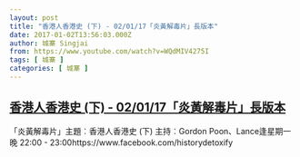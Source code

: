 ```yaml
---
layout: post
title: "香港人香港史 (下) - 02/01/17「炎黃解毒片」長版本"
date: 2017-01-02T13:56:03.000Z
author: 城寨 Singjai
from: https://www.youtube.com/watch?v=WQdMIV4275I
tags: [ 城寨 ]
categories: [ 城寨 ]
---
```

<!--1483365363000-->
[香港人香港史 (下) - 02/01/17「炎黃解毒片」長版本](https://www.youtube.com/watch?v=WQdMIV4275I)
------

<div>
「炎黃解毒片」主題︰香港人香港史 (下) 主持︰Gordon Poon、Lance逢星期一晚 22:00 - 23:00https://www.facebook.com/historydetoxify
</div>
